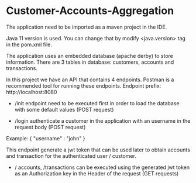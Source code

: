 # Customer-Accounts-Aggregation

The application need to be imported as a maven project in the IDE.

Java 11 version is used. You can change that by modify <java.version> tag in the pom.xml file.

The application uses an embedded database (apache derby) to store information.
There are 3 tables in database:  customers, accounts and transactions.

In this project we have an API that contains 4 endpoints.
Postman is a recommended tool for running these endpoints.
Endpoint prefix: http://localhost:8080

- /init endpoint need to be executed first in order to load the database with some default values (POST request)

- /login authenticate a customer in the application with an username in the request body (POST request)
 
 Example:
 {
    "username" : "john"
 }
 
 This endpoint generate a jwt token that can be used later to obtain accounts and transaction for the authenticated user / customer.

- / accounts, /transactions can be executed using the generated jwt token as an Authorization key in the Header of the request (GET requests)
